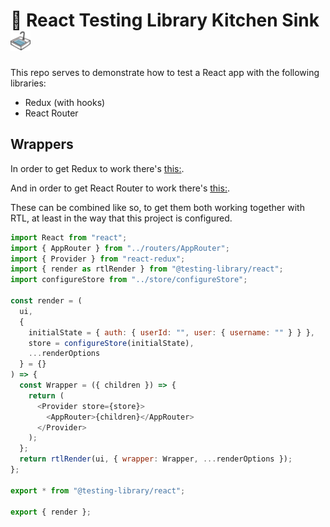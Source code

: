 # 🐙 React Testing Library Kitchen Sink ![sink](./src/images/sink_32.png)

This repo serves to demonstrate how to test a React app with the following libraries:

- Redux (with hooks)
- React Router

## Wrappers

In order to get Redux to work there's [this:](https://testing-library.com/docs/example-react-redux).

And in order to get React Router to work there's [this:](https://testing-library.com/docs/example-react-router).

These can be combined like so, to get them both working together with RTL, at least in the way that this project is configured.

```js
import React from "react";
import { AppRouter } from "../routers/AppRouter";
import { Provider } from "react-redux";
import { render as rtlRender } from "@testing-library/react";
import configureStore from "../store/configureStore";

const render = (
  ui,
  {
    initialState = { auth: { userId: "", user: { username: "" } } },
    store = configureStore(initialState),
    ...renderOptions
  } = {}
) => {
  const Wrapper = ({ children }) => {
    return (
      <Provider store={store}>
        <AppRouter>{children}</AppRouter>
      </Provider>
    );
  };
  return rtlRender(ui, { wrapper: Wrapper, ...renderOptions });
};

export * from "@testing-library/react";

export { render };
```

